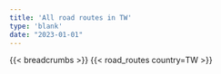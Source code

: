 ```yaml
---
title: 'All road routes in TW'
type: 'blank'
date: "2023-01-01"
---
```


{{< breadcrumbs >}}
{{< road_routes country=TW >}}
